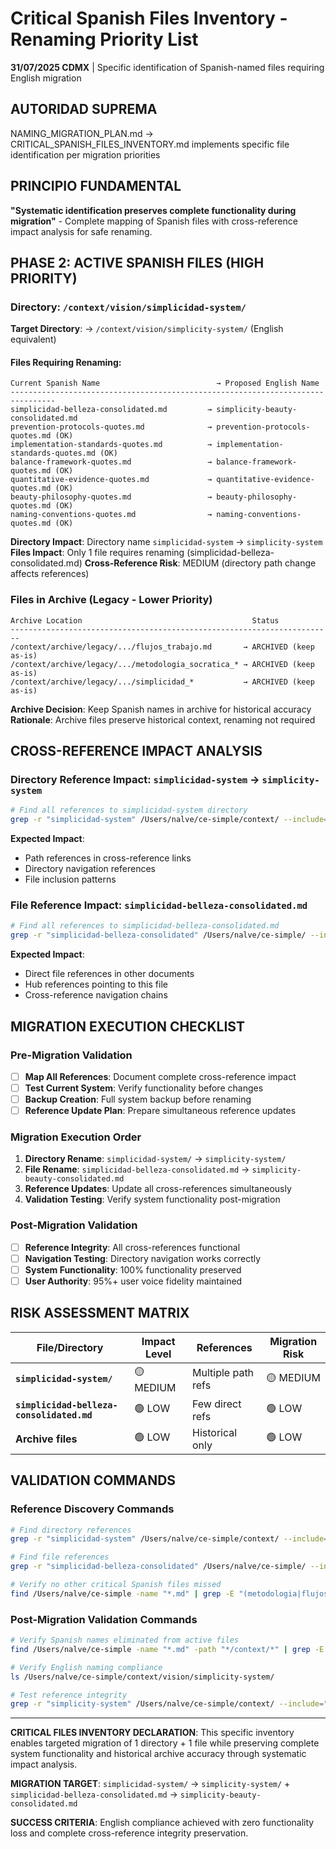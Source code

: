 # Critical Spanish Files Inventory - Renaming Priority List

**31/07/2025 CDMX** | Specific identification of Spanish-named files requiring English migration

## AUTORIDAD SUPREMA
NAMING_MIGRATION_PLAN.md → CRITICAL_SPANISH_FILES_INVENTORY.md implements specific file identification per migration priorities

## PRINCIPIO FUNDAMENTAL
**"Systematic identification preserves complete functionality during migration"** - Complete mapping of Spanish files with cross-reference impact analysis for safe renaming.

## PHASE 2: ACTIVE SPANISH FILES (HIGH PRIORITY)

### **Directory: `/context/vision/simplicidad-system/`**
**Target Directory**: → `/context/vision/simplicity-system/` (English equivalent)

#### Files Requiring Renaming:
```
Current Spanish Name                          → Proposed English Name
--------------------------------------------------------------------------------
simplicidad-belleza-consolidated.md         → simplicity-beauty-consolidated.md
prevention-protocols-quotes.md              → prevention-protocols-quotes.md (OK)
implementation-standards-quotes.md          → implementation-standards-quotes.md (OK)
balance-framework-quotes.md                 → balance-framework-quotes.md (OK)
quantitative-evidence-quotes.md             → quantitative-evidence-quotes.md (OK)
beauty-philosophy-quotes.md                 → beauty-philosophy-quotes.md (OK)
naming-conventions-quotes.md                → naming-conventions-quotes.md (OK)
```

**Directory Impact**: Directory name `simplicidad-system` → `simplicity-system`
**Files Impact**: Only 1 file requires renaming (simplicidad-belleza-consolidated.md)
**Cross-Reference Risk**: MEDIUM (directory path change affects references)

### **Files in Archive (Legacy - Lower Priority)**
```
Archive Location                                      Status
------------------------------------------------------------------------
/context/archive/legacy/.../flujos_trabajo.md       → ARCHIVED (keep as-is)
/context/archive/legacy/.../metodologia_socratica_* → ARCHIVED (keep as-is)
/context/archive/legacy/.../simplicidad_*           → ARCHIVED (keep as-is)
```

**Archive Decision**: Keep Spanish names in archive for historical accuracy
**Rationale**: Archive files preserve historical context, renaming not required

## CROSS-REFERENCE IMPACT ANALYSIS

### **Directory Reference Impact: `simplicidad-system` → `simplicity-system`**
```bash
# Find all references to simplicidad-system directory
grep -r "simplicidad-system" /Users/nalve/ce-simple/context/ --include="*.md"
```

**Expected Impact**: 
- Path references in cross-reference links
- Directory navigation references
- File inclusion patterns

### **File Reference Impact: `simplicidad-belleza-consolidated.md`**
```bash
# Find all references to simplicidad-belleza-consolidated.md
grep -r "simplicidad-belleza-consolidated" /Users/nalve/ce-simple/ --include="*.md"
```

**Expected Impact**: 
- Direct file references in other documents
- Hub references pointing to this file
- Cross-reference navigation chains

## MIGRATION EXECUTION CHECKLIST

### **Pre-Migration Validation**
- [ ] **Map All References**: Document complete cross-reference impact
- [ ] **Test Current System**: Verify functionality before changes
- [ ] **Backup Creation**: Full system backup before renaming
- [ ] **Reference Update Plan**: Prepare simultaneous reference updates

### **Migration Execution Order**
1. **Directory Rename**: `simplicidad-system/` → `simplicity-system/`
2. **File Rename**: `simplicidad-belleza-consolidated.md` → `simplicity-beauty-consolidated.md`
3. **Reference Updates**: Update all cross-references simultaneously
4. **Validation Testing**: Verify system functionality post-migration

### **Post-Migration Validation**
- [ ] **Reference Integrity**: All cross-references functional
- [ ] **Navigation Testing**: Directory navigation works correctly
- [ ] **System Functionality**: 100% functionality preserved
- [ ] **User Authority**: 95%+ user voice fidelity maintained

## RISK ASSESSMENT MATRIX

| File/Directory | Impact Level | References | Migration Risk |
|----------------|--------------|------------|----------------|
| **`simplicidad-system/`** | 🟡 MEDIUM | Multiple path refs | 🟡 MEDIUM |
| **`simplicidad-belleza-consolidated.md`** | 🟢 LOW | Few direct refs | 🟢 LOW |
| **Archive files** | 🟢 LOW | Historical only | 🟢 LOW |

## VALIDATION COMMANDS

### **Reference Discovery Commands**
```bash
# Find directory references
grep -r "simplicidad-system" /Users/nalve/ce-simple/context/ --include="*.md" | wc -l

# Find file references  
grep -r "simplicidad-belleza-consolidated" /Users/nalve/ce-simple/ --include="*.md" | wc -l

# Verify no other critical Spanish files missed
find /Users/nalve/ce-simple -name "*.md" | grep -E "(metodologia|flujos|simplicidad)" | grep -v "archive/" | grep -v "scripts/"
```

### **Post-Migration Validation Commands**
```bash
# Verify Spanish names eliminated from active files
find /Users/nalve/ce-simple -name "*.md" -path "*/context/*" | grep -E "(metodologia|flujos|simplicidad)" | grep -v "archive/"

# Verify English naming compliance
ls /Users/nalve/ce-simple/context/vision/simplicity-system/

# Test reference integrity
grep -r "simplicity-system" /Users/nalve/ce-simple/context/ --include="*.md" | grep -v "archive/"
```

---

**CRITICAL FILES INVENTORY DECLARATION**: This specific inventory enables targeted migration of 1 directory + 1 file while preserving complete system functionality and historical archive accuracy through systematic impact analysis.

**MIGRATION TARGET**: `simplicidad-system/` → `simplicity-system/` + `simplicidad-belleza-consolidated.md` → `simplicity-beauty-consolidated.md`

**SUCCESS CRITERIA**: English compliance achieved with zero functionality loss and complete cross-reference integrity preservation.